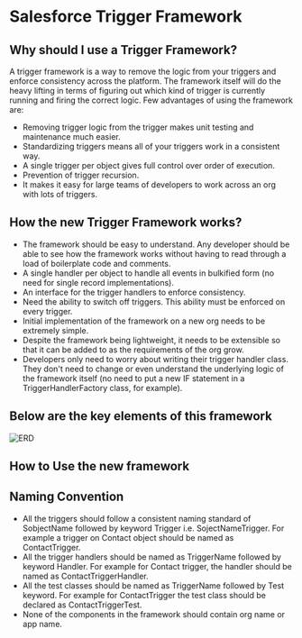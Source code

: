 # Salesforce Trigger Framework

## Why should I use a Trigger Framework?

A trigger framework is a way to remove the logic from your triggers and enforce consistency across the platform. The framework itself will do the heavy lifting in terms of figuring out which kind of trigger is currently running and firing the correct logic.  Few advantages of using the framework are: 
* Removing trigger logic from the trigger makes unit testing and maintenance much easier.
* Standardizing triggers means all of your triggers work in a consistent way.
* A single trigger per object gives full control over order of execution.
* Prevention of trigger recursion. 
* It makes it easy for large teams of developers to work across an org with lots of triggers. 

## How the new Trigger Framework  works?
* The framework should be easy to understand. Any developer should be able to see how the framework works without having to read through a load of boilerplate code and comments.
* A single handler per object to handle all events in bulkified form (no need for single record implementations).
* An interface for the trigger handlers to enforce consistency.
* Need the ability to switch off triggers. This ability must be enforced on every trigger.
* Initial implementation of the framework on a new org needs to be extremely simple.
* Despite the framework being lightweight, it needs to be extensible so that it can be added to as the requirements of the org grow.
* Developers only need to worry about writing their trigger handler class. They don't need to change or even understand the underlying logic of the framework itself (no need to put a new IF statement in a TriggerHandlerFactory class, for example).

## Below are the key elements of this framework

![ERD](https://github.com/GSA/sf-trigger-framework/blob/master/ERD.png)

## How to Use the new framework


## Naming Convention

* All the triggers should follow a consistent naming standard of SobjectName followed by keyword Trigger i.e. SojectNameTrigger. For example a trigger on Contact object should be named as ContactTrigger.
* All the trigger handlers should be named as TriggerName followed by keyword Handler. For example for Contact trigger, the handler should be named as ContactTriggerHandler.
* All the test classes should be  named as TriggerName followed by Test keyword. For example for ContactTrigger the test class should be declared as ContactTriggerTest.
* None of the components in the framework should contain org name or app name.
